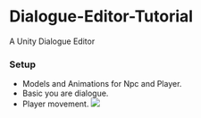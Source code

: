 # Dialogue-Editor-Tutorial
A Unity Dialogue Editor

### Setup
- Models and Animations for Npc and Player.
- Basic you are dialogue.
- Player movement.
![](https://imgur.com/YnXOSSw.png)
